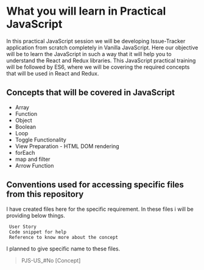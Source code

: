 # What you will learn in Practical JavaScript

In this practical JavaScript session we will be developing Issue-Tracker application from scratch completely in Vanilla JavaScript.
Here our objective will be to learn the JavaScript in such a way that it will help you to understand the React and Redux libraries.
This JavaScript practical training will be followed by ES6, where we will be covering the required concepts that will be used in React
and Redux. 

## Concepts that will be covered in JavaScript

- Array
- Function
- Object
- Boolean
- Loop
- Toggle Functionality
- View Preparation - HTML DOM rendering
- forEach
- map and filter
- Arrow Function

## Conventions used for accessing specific files from this repository

I have created files here for the specific requirement. In these files i will be providing below things. 
```
 User Story
 Code snippet for help
 Reference to know more about the concept
```
I planned to give specific name to these files.
> PJS-US_#No [Concept]
